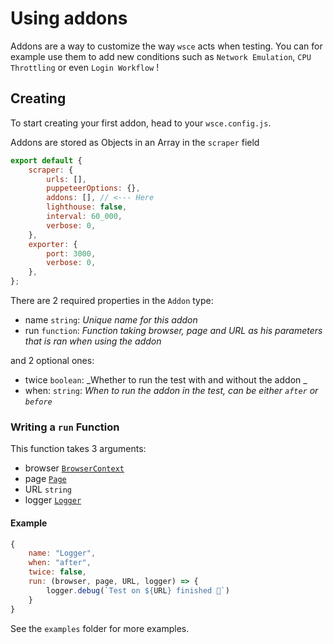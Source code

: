 # Using addons

Addons are a way to customize the way `wsce` acts when testing. You can for example use them to add new conditions such as `Network Emulation`, `CPU Throttling` or even `Login Workflow` !

## Creating
To start creating your first addon, head to your `wsce.config.js`.

Addons are stored as Objects in an Array in the `scraper` field

```js
export default {
    scraper: {
        urls: [],
        puppeteerOptions: {},
        addons: [], // <--- Here 
        lighthouse: false,
        interval: 60_000,
        verbose: 0,
    },
    exporter: {
        port: 3000,
        verbose: 0,
    },
};
```
There are 2 required properties in the `Addon` type:
- name `string`: _Unique name for this addon_
- run `function`: _Function taking browser, page and URL as his parameters that is ran when using the addon_

and 2 optional ones:
- twice `boolean`: _Whether to run the test with and without the addon _
- when: `string`: _When to run the addon in the test, can be either `after` or `before`_

### Writing a `run` Function

This function takes 3 arguments: 
- browser [`BrowserContext`](https://pptr.dev/#?product=Puppeteer&version=v13.0.1&show=api-class-browsercontext)
- page [`Page`](https://pptr.dev/#?product=Puppeteer&version=v13.0.1&show=api-class-page)
- URL `string`
- logger [`Logger`](https://docs.cstef.dev/docs/webscraper-exporter/classes/Logger)

#### Example

```js
{
    name: "Logger",
    when: "after",
    twice: false,
    run: (browser, page, URL, logger) => {
        logger.debug(`Test on ${URL} finished 🦄`)
    }
}
```

See the `examples` folder for more examples.